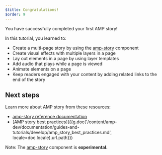```yaml
---
$title: Congratulations!
$order: 9
---
```


You have successfully completed your first AMP story!

In this tutorial, you learned to:

- Create a multi-page story by using the [amp-story](/docs/reference/components/amp-story.html) component
- Create visual effects with multiple layers in a page
- Lay out elements in a page by using layer templates
- Add audio that plays while a page is viewed
- Animate elements on a page
- Keep readers engaged with your content by adding related links to the end of the story

## Next steps

Learn more about AMP story from these resources:

- [amp-story reference documentation](/docs/reference/components/amp-story.html)
- [AMP story best practices]({{g.doc('/content/amp-dev/documentation/guides-and-tutorials/develop/amp_story_best_practices.md', locale=doc.locale).url.path}})

Note: The [amp-story](/docs/reference/components/amp-story.html) component is **experimental**.
